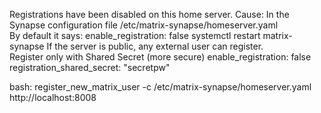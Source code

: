 Registrations have been disabled on this home server.
Cause: In the Synapse configuration file
/etc/matrix-synapse/homeserver.yaml <br>
By default it says:
enable_registration: false
systemctl restart matrix-synapse
If the server is public, any external user can register.<br>
Register only with Shared Secret (more secure)
enable_registration: false
registration_shared_secret: "secretpw"

bash: register_new_matrix_user -c /etc/matrix-synapse/homeserver.yaml http://localhost:8008


